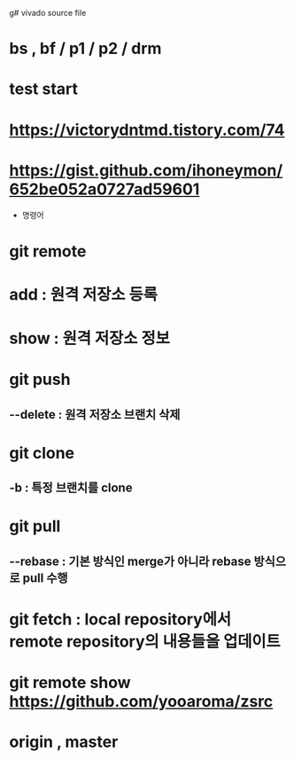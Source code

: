 g# vivado source file 
# bs , bf / p1 / p2 / drm
# test start
# <https://victorydntmd.tistory.com/74>
# <https://gist.github.com/ihoneymon/652be052a0727ad59601> 

* 명령어

# git remote
# add : 원격 저장소 등록
# show : 원격 저장소 정보
# git push
## --delete : 원격 저장소 브랜치 삭제
# git clone
## -b : 특정 브랜치를 clone
# git pull
## --rebase : 기본 방식인 merge가 아니라 rebase 방식으로 pull 수행
# git fetch : local repository에서 remote repository의 내용들을 업데이트

# git remote show https://github.com/yooaroma/zsrc
# origin , master
